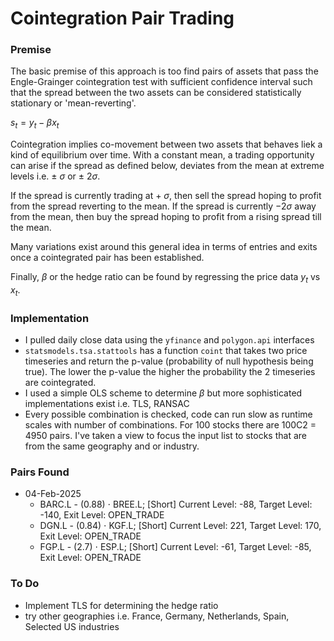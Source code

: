 # Cointegration Pair Trading
### Premise
The basic premise of this approach is too find pairs of assets that pass the Engle-Grainger cointegration test with sufficient confidence interval such that the spread between the two assets can be considered statistically stationary or 'mean-reverting'. 

$s_t = y_t - \beta x_t$ 

Cointegration implies co-movement between two assets that behaves liek a kind of equilibrium over time. With a constant mean, a trading opportunity can arise if the spread as defined below, deviates from the mean at extreme levels i.e.  ± $\sigma$ or ± $2\sigma$. 

If the spread is currently trading at + $\sigma$, then sell the spread hoping to profit from the spread reverting to the mean. If the spread is currently $-2\sigma$ away from the mean, then buy the spread hoping to profit from a rising spread till the mean. 

Many variations exist around this general idea in terms of entries and exits once a cointegrated pair has been established. 

Finally, $\beta$ or the hedge ratio can be found by regressing the price data $y_t$ vs $x_t$. 

### Implementation
- I pulled daily close data using the `yfinance` and `polygon.api` interfaces
- `statsmodels.tsa.stattools` has a function `coint` that takes two price timeseries and return the p-value (probability of null hypothesis being true). The lower the p-value the higher the probability the 2 timeseries are cointegrated.
- I used a simple OLS scheme to determine $\beta$ but more sophisticated implementations exist i.e. TLS, RANSAC
- Every possible combination is checked, code can run slow as runtime scales with number of combinations. For 100 stocks there are 100C2 = 4950 pairs. I've taken a view to focus the input list to stocks that are from the same geography and or industry. 

### Pairs Found

- 04-Feb-2025
    * BARC.L - (0.88) $\cdot$ BREE.L; [Short] Current Level: -88, Target Level: -140, Exit Level: OPEN_TRADE
    * DGN.L  - (0.84) $\cdot$ KGF.L; [Short] Current Level: 221, Target Level: 170, Exit Level: OPEN_TRADE
    * FGP.L - (2.7) $\cdot$ ESP.L; [Short] Current Level: -61, Target Level: -85, Exit Level: OPEN_TRADE


### To Do
- Implement TLS for determining the hedge ratio
- try other geographies i.e. France, Germany, Netherlands, Spain, Selected US industries

